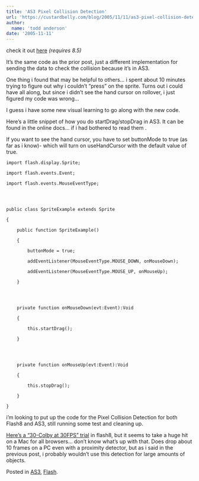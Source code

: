 ```yaml
---
title: 'AS3 Pixel Collision Detection'
url: 'https://custardbelly.com/blog/2005/11/11/as3-pixel-collision-detection/'
author:
  name: 'todd anderson'
date: '2005-11-11'
---
```


check it out [here](javascript:MM_openBrWindow('http://www.custardbelly.com/AS3/PixelCollision.html','coll_trial','resizable=no,width=150,height=110');) _(requires 8.5)_

It’s the same code as the prior post, just a different implementation for sending the data to check the collision because it’s in AS3.

One thing i found that may be helpful to others… i spent about 10 minutes trying to figure out why i couldn’t “press” on the sprite. Turns out i could have all along, but since i didn’t see the hand cursor on rollover, i just figured my code was wrong…

I guess i have some new visual learning to go along with the new code.

Here’s a little snippet of how you do startDrag/stopDrag in AS3. It can be found in the online docs… if i had bothered to read them&nbsp;<i class="fa fa-smile-o" alt=":)"></i>.

If you want to see the hand cursor, you have to set buttonMode to true (as far as i know)- which will turn on useHandCursor with the default value of true.
    
      
    
    import flash.display.Sprite;  
    
    import flash.events.Event;  
    
    import flash.events.MouseEventType;
    
    
    
    
    public class SpriteExample extends Sprite  
    
    {  
    
    	public function SpriteExample()  
    
    	{  
    
    		buttonMode = true;  
    
    		addEventListener(MouseEventType.MOUSE_DOWN, onMouseDown);  
    
    		addEventListener(MouseEventType.MOUSE_UP, onMouseUp);  
    
    	}
    
    
    
    
    	private function onMouseDown(evt:Event):Void  
    
    	{  
    
    		this.startDrag();  
    
    	}
    
    
    
    
    	private function onMouseUp(evt:Event):Void  
    
    	{  
    
    		this.stopDrag();  
    
    	}  
    
    }  
    
    

i’m looking to put up the code for the Pixel Collision Detection for both Flash8 and AS3, still running some test and cleaning up.

[Here’s a “30-Colby at 30FPS” trial](javascript:MM_openBrWindow('http://www.custardbelly.com/flash8/PixelHit.html','coll_trial','resizable=no,width=415,height=415');) in flash8, but it seems to take a huge hit on a Mac for all browsers… don’t know what’s up with that. Does drop about 10 frames on a PC even with a proximity detector, but as i said in the previous post, i probably wouldn’t use this detection for large amounts of objects.

Posted in [AS3](https://custardbelly.com/blog/category/as3/), [Flash](https://custardbelly.com/blog/category/flash/).
